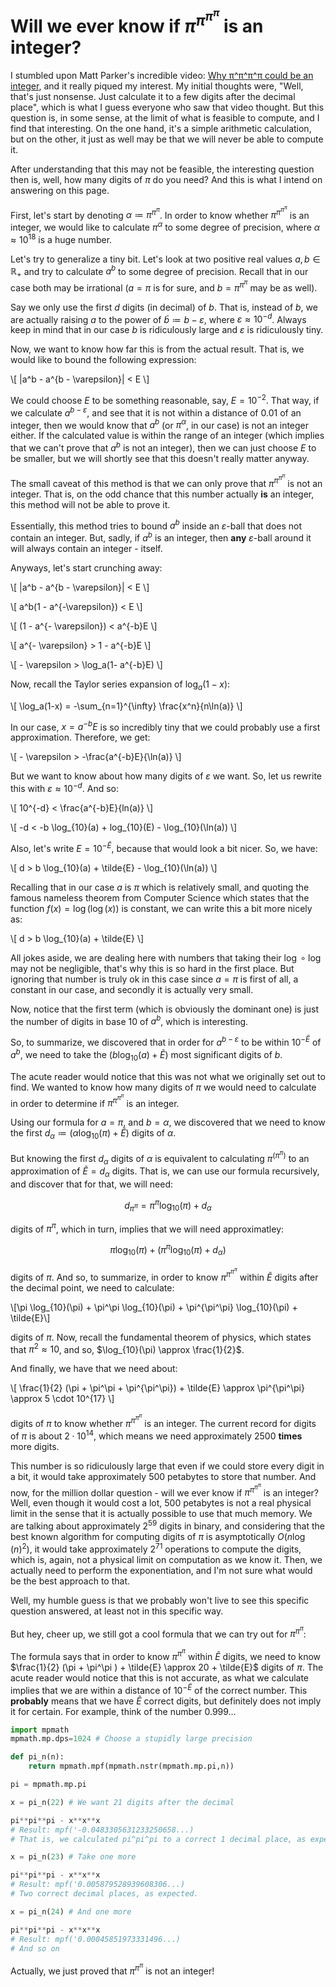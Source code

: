 <link rel="stylesheet" href="https://cdn.jsdelivr.net/npm/katex@0.16.0/dist/katex.min.css">
<script src="https://cdn.jsdelivr.net/npm/katex@0.16.0/dist/katex.min.js" defer></script>
<script src="https://cdn.jsdelivr.net/npm/katex@0.16.0/dist/contrib/auto-render.min.js" defer
onload="renderMathInElement(document.body, {
    delimiters: [
    {left: '$$', right: '$$', display: true},  // Block math
    {left: '$', right: '$', display: false},   // Inline math
    {left: '\\[', right: '\\]', display: true} // Block math (LaTeX-style)
    ]
});"></script>

# Will we ever know if $\pi^{\pi^{\pi^{\pi}}}$ is an integer?

I stumbled upon Matt Parker's incredible video: [Why π^π^π^π could be an integer](https://www.youtube.com/watch?v=BdHFLfv-ThQ), and it really piqued my interest. My initial thoughts were, "Well, that's just nonsense. Just calculate it to a few digits after the decimal place", which is what I guess everyone who saw that video thought. But this question is, in some sense, at the limit of what is feasible to compute, and I find that interesting. On the one hand, it's a simple arithmetic calculation, but on the other, it just as well may be that we will never be able to compute it.

After understanding that this may not be feasible, the interesting question then is, well, how many digits of $\pi$ do you need? And this is what I intend on answering on this page.

First, let's start by denoting $\alpha \coloneqq \pi^{\pi^{\pi}}$. In order to know whether $\pi^{\pi^{\pi^{\pi}}}$ is an integer, we would like to calculate $\pi^\alpha$ to some degree of precision, where $\alpha \approx 10^{18}$ is a huge number.

Let's try to generalize a tiny bit. Let's look at two positive real values $a,b\in \mathbb{R}_+$ and try to calculate $a^b$ to some degree of precision. Recall that in our case both may be irrational ($a=\pi$ is for sure, and $b=\pi^{\pi^{\pi}}$ may be as well).

Say we only use the first $d$ digits (in decimal) of $b$. That is, instead of $b$, we are actually raising $a$ to the power of $\tilde{b} \coloneqq b-\varepsilon$, where $\varepsilon \approx 10^{-d}$. Always keep in mind that in our case $b$ is ridiculously large and $\varepsilon$ is ridiculously tiny.

Now, we want to know how far this is from the actual result. That is, we would like to bound the following expression:

\\[
    |a^b - a^{b - \varepsilon}| < E
\\]

We could choose $E$ to be something reasonable, say, $E=10^{-2}$. That way, if we calculate $a^{b-\varepsilon}$, and see that it is not within a distance of $0.01$ of an integer, then we would know that $a^b$ (or $\pi^\alpha$, in our case) is not an integer either.
If the calculated value is within the range of an integer (which implies that we can't prove that $a^b$ is not an integer), then we can just choose $E$ to be smaller, but we will shortly see that this doesn't really matter anyway.

The small caveat of this method is that we can only prove that $\pi^{\pi^{\pi^\pi}}$ is not an integer. That is, on the odd chance that this number actually **is** an integer, this method will not be able to prove it.

Essentially, this method tries to bound $a^b$ inside an $\varepsilon$-ball that does not contain an integer. But, sadly, if $a^b$ is an integer, then **any** $\varepsilon$-ball around it will always contain an integer - itself.

Anyways, let's start crunching away:

\\[
    |a^b - a^{b - \varepsilon}| < E
\\]

\\[
    a^b(1 - a^{-\varepsilon}) < E
\\]

\\[
    (1 - a^{- \varepsilon}) < a^{-b}E
\\]

\\[
    a^{- \varepsilon} > 1 - a^{-b}E
\\]

\\[
    - \varepsilon > \log_a(1- a^{-b}E)
\\]

Now, recall the Taylor series expansion of $\log_a(1-x)$:

\\[
    \log_a(1-x) = -\sum_{n=1}^{\infty} \frac{x^n}{n\ln(a)}
\\]

In our case, $x=a^{-b}E$ is so incredibly tiny that we could probably use a first approximation. Therefore, we get:

\\[
    - \varepsilon > -\frac{a^{-b}E}{\ln(a)}
\\]

But we want to know about how many digits of $\varepsilon$ we want. So, let us rewrite this with $\varepsilon \approx 10^{-d}$. And so: 

\\[
    10^{-d} < \frac{a^{-b}E}{ln(a)}
\\]

\\[
    -d < -b \log_{10}(a) + log_{10}(E) - \log_{10}(\ln(a))
\\]

Also, let's write $E=10^{-\tilde{E}}$, because that would look a bit nicer. So, we have:

\\[
    d > b \log_{10}(a) + \tilde{E} - \log_{10}(\ln(a))
\\]

Recalling that in our case $a$ is $\pi$ which is relatively small, and quoting the famous nameless theorem from Computer Science which states that the function $f(x) = \log(\log(x))$ is constant, we can write this a bit more nicely as:

\\[
    d > b \log_{10}(a) + \tilde{E}
\\]

All jokes aside, we are dealing here with numbers that taking their $\log\circ \log$ may not be negligible, that's why this is so hard in the first place. But ignoring that number is truly ok in this case since $a=\pi$ is first of all, a constant in our case, and secondly it is actually very small.

Now, notice that the first term (which is obviously the dominant one) is just the number of digits in base 10 of $a^b$, which is interesting.

So, to summarize, we discovered that in order for $a^{b-\varepsilon}$ to be within $10^{-\tilde{E}}$ of $a^b$, we need to take the $(b \log_{10}(a) + \tilde{E})$ most significant digits of $b$.

The acute reader would notice that this was not what we originally set out to find. We wanted to know how many digits of $\pi$ we would need to calculate in order to determine if $\pi^{\pi^{\pi^{\pi}}}$ is an integer.

Using our formula for $a=\pi$, and $b=\alpha$, we discovered that we need to know the first $d_\alpha \coloneqq (\alpha \log_{10}(\pi) + \tilde{E})$ digits of $\alpha$.

But knowing the first $d_\alpha$ digits of $\alpha$ is equivalent to calculating $\pi^{(\pi^{\pi})}$ to an approximation of $\tilde{E}=d_\alpha$ digits. That is, we can use our formula recursively, and discover that for that, we will need:

$$d_{\pi^{\pi}} = \pi^\pi \log_{10}(\pi) + d_\alpha$$

digits of $\pi^\pi$, which in turn, implies that we will need approximatley:

$$\pi \log_{10}(\pi) + (\pi^\pi \log_{10}(\pi) + d_\alpha)$$

digits of $\pi$.
And so, to summarize, in order to know $\pi^{\pi^{\pi^{\pi}}}$ within $\tilde{E}$ digits after the decimal point, we need to calculate:

\\[\pi \log_{10}(\pi) + \pi^\pi \log_{10}(\pi) + \pi^{\pi^\pi} \log_{10}(\pi) + \tilde{E}\\]

digits of $\pi$. Now, recall the fundamental theorem of physics, which states that $\pi^2 \approx 10$, and so, $\log_{10}(\pi) \approx \frac{1}{2}$.

And finally, we have that we need about:

\\[
    \frac{1}{2} (\pi + \pi^\pi + \pi^{\pi^\pi}) + \tilde{E} \approx \pi^{\pi^\pi} \approx 5 \cdot 10^{17}
\\]

digits of $\pi$ to know whether $\pi^{\pi^{\pi^{\pi}}}$ is an integer. The current record for digits of $\pi$ is about $2\cdot 10^{14}$, which means we need approximately $2500$ **times** more digits.

This number is so ridiculously large that even if we could store every digit in a bit, it would take approximately 500 petabytes to store that number.
And now, for the million dollar question - will we ever know if $\pi^{\pi^{\pi^{\pi}}}$ is an integer?
Well, even though it would cost a lot, 500 petabytes is not a real physical limit in the sense that it is actually possible to use that much memory.
We are talking about approximately $2^{59}$ digits in binary, and considering that the best known algorithm for computing digits of $\pi$ is asymptotically $O(n\log(n)^2)$, it would take approximately $2^{71}$ operations to compute the digits, which is, again, not a physical limit on computation as we know it.
Then, we actually need to perform the exponentiation, and I'm not sure what would be the best approach to that.

Well, my humble guess is that we probably won't live to see this specific question answered, at least not in this specific way.

But hey, cheer up, we still got a cool formula that we can try out for $\pi^{\pi^\pi}$:

The formula says that in order to know $\pi^{\pi^\pi}$ within $\tilde{E}$ digits, we need to know $\frac{1}{2} (\pi + \pi^\pi ) + \tilde{E} \approx 20 + \tilde{E}$ digits of $\pi$.
The acute reader would notice that this is not accurate, as what we calculate implies that we are within a distance of $10^{-\tilde{E}}$ of the correct number. This **probably** means that we have $\tilde{E}$ correct digits, but definitely does not imply it for certain. For example, think of the number $0.999\dots$

```python
import mpmath
mpmath.mp.dps=1024 # Choose a stupidly large precision

def pi_n(n):
    return mpmath.mpf(mpmath.nstr(mpmath.mp.pi,n))

pi = mpmath.mp.pi

x = pi_n(22) # We want 21 digits after the decimal

pi**pi**pi - x**x**x  
# Result: mpf('-0.0483305631233250658...) 
# That is, we calculated pi^pi^pi to a correct 1 decimal place, as expected from the formula.

x = pi_n(23) # Take one more

pi**pi**pi - x**x**x  
# Result: mpf('0.005879528939608306...)
# Two correct decimal places, as expected.

x = pi_n(24) # And one more

pi**pi**pi - x**x**x  
# Result: mpf('0.00045851973331496...) 
# And so on
```

Actually, we just proved that $\pi^{\pi^\pi}$ is not an integer!